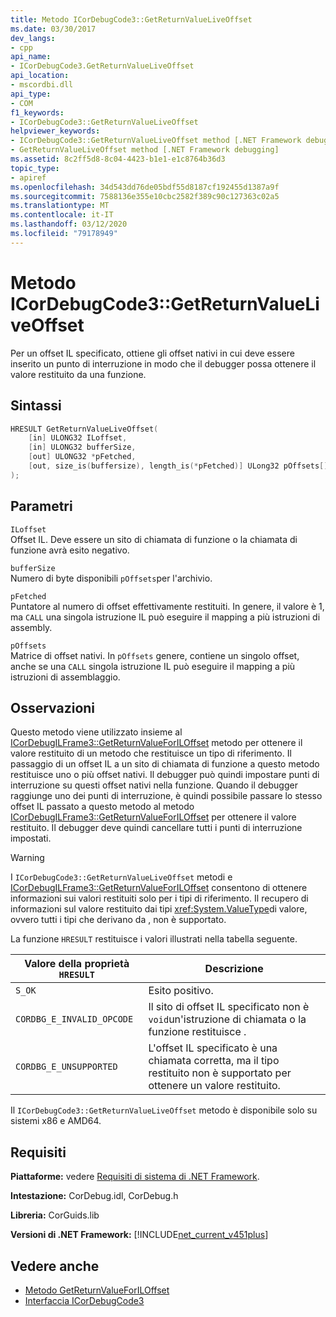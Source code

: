 ```yaml
---
title: Metodo ICorDebugCode3::GetReturnValueLiveOffset
ms.date: 03/30/2017
dev_langs:
- cpp
api_name:
- ICorDebugCode3.GetReturnValueLiveOffset
api_location:
- mscordbi.dll
api_type:
- COM
f1_keywords:
- ICorDebugCode3::GetReturnValueLiveOffset
helpviewer_keywords:
- ICorDebugCode3::GetReturnValueLiveOffset method [.NET Framework debugging]
- GetReturnValueLiveOffset method [.NET Framework debugging]
ms.assetid: 8c2ff5d8-8c04-4423-b1e1-e1c8764b36d3
topic_type:
- apiref
ms.openlocfilehash: 34d543dd76de05bdf55d8187cf192455d1387a9f
ms.sourcegitcommit: 7588136e355e10cbc2582f389c90c127363c02a5
ms.translationtype: MT
ms.contentlocale: it-IT
ms.lasthandoff: 03/12/2020
ms.locfileid: "79178949"
---
```

# <a name="icordebugcode3getreturnvalueliveoffset-method"></a>Metodo ICorDebugCode3::GetReturnValueLiveOffset
Per un offset IL specificato, ottiene gli offset nativi in cui deve essere inserito un punto di interruzione in modo che il debugger possa ottenere il valore restituito da una funzione.  
  
## <a name="syntax"></a>Sintassi  
  
```cpp
HRESULT GetReturnValueLiveOffset(  
    [in] ULONG32 ILoffset,  
    [in] ULONG32 bufferSize,
    [out] ULONG32 *pFetched,
    [out, size_is(buffersize), length_is(*pFetched)] ULong32 pOffsets[]  
);  
```  
  
## <a name="parameters"></a>Parametri  
 `ILoffset`  
 Offset IL. Deve essere un sito di chiamata di funzione o la chiamata di funzione avrà esito negativo.  
  
 `bufferSize`  
 Numero di byte disponibili `pOffsets`per l'archivio.  
  
 `pFetched`  
 Puntatore al numero di offset effettivamente restituiti. In genere, il valore è 1, ma `CALL` una singola istruzione IL può eseguire il mapping a più istruzioni di assembly.  
  
 `pOffsets`  
 Matrice di offset nativi. In `pOffsets` genere, contiene un singolo offset, anche se una `CALL` singola istruzione IL può eseguire il mapping a più istruzioni di assemblaggio.  
  
## <a name="remarks"></a>Osservazioni  
 Questo metodo viene utilizzato insieme al [ICorDebugILFrame3::GetReturnValueForILOffset](icordebugilframe3-getreturnvalueforiloffset-method.md) metodo per ottenere il valore restituito di un metodo che restituisce un tipo di riferimento. Il passaggio di un offset IL a un sito di chiamata di funzione a questo metodo restituisce uno o più offset nativi. Il debugger può quindi impostare punti di interruzione su questi offset nativi nella funzione. Quando il debugger raggiunge uno dei punti di interruzione, è quindi possibile passare lo stesso offset IL passato a questo metodo al metodo [ICorDebugILFrame3::GetReturnValueForILOffset](icordebugilframe3-getreturnvalueforiloffset-method.md) per ottenere il valore restituito. Il debugger deve quindi cancellare tutti i punti di interruzione impostati.  
  
> [!WARNING]
> I `ICorDebugCode3::GetReturnValueLiveOffset` metodi e [ICorDebugILFrame3::GetReturnValueForILOffset](icordebugilframe3-getreturnvalueforiloffset-method.md) consentono di ottenere informazioni sui valori restituiti solo per i tipi di riferimento. Il recupero di informazioni sul valore restituito dai tipi <xref:System.ValueType>di valore, ovvero tutti i tipi che derivano da , non è supportato.  
  
 La funzione `HRESULT` restituisce i valori illustrati nella tabella seguente.  
  
|Valore della proprietà `HRESULT`|Descrizione|  
|---------------------|-----------------|  
|`S_OK`|Esito positivo.|  
|`CORDBG_E_INVALID_OPCODE`|Il sito di offset IL specificato non è `void`un'istruzione di chiamata o la funzione restituisce .|  
|`CORDBG_E_UNSUPPORTED`|L'offset IL specificato è una chiamata corretta, ma il tipo restituito non è supportato per ottenere un valore restituito.|  
  
 Il `ICorDebugCode3::GetReturnValueLiveOffset` metodo è disponibile solo su sistemi x86 e AMD64.  
  
## <a name="requirements"></a>Requisiti  
 **Piattaforme:** vedere [Requisiti di sistema di .NET Framework](../../../../docs/framework/get-started/system-requirements.md).  
  
 **Intestazione:** CorDebug.idl, CorDebug.h  
  
 **Libreria:** CorGuids.lib  
  
 **Versioni di .NET Framework:** [!INCLUDE[net_current_v451plus](../../../../includes/net-current-v451plus-md.md)]  
  
## <a name="see-also"></a>Vedere anche

- [Metodo GetReturnValueForILOffset](icordebugilframe3-getreturnvalueforiloffset-method.md)
- [Interfaccia ICorDebugCode3](icordebugcode3-interface.md)
